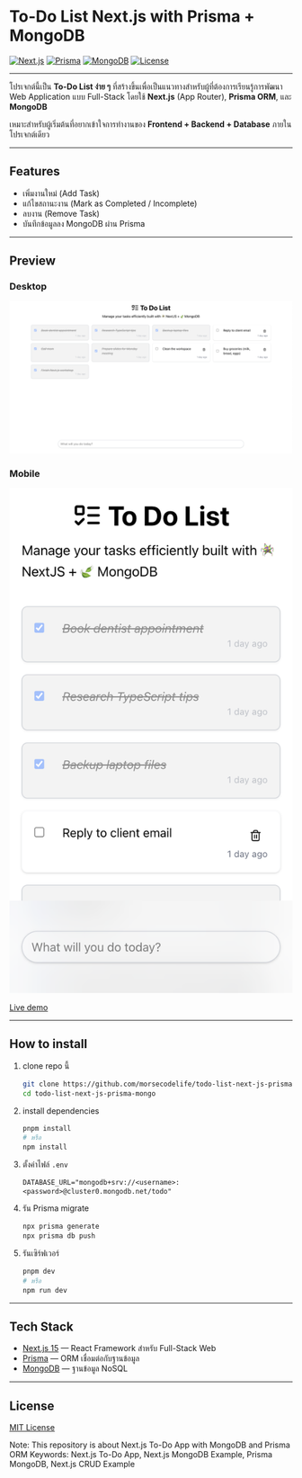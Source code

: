 # To-Do List Next.js with Prisma + MongoDB

[![Next.js](https://img.shields.io/badge/Next.js-15-black?logo=next.js)](https://nextjs.org/)
[![Prisma](https://img.shields.io/badge/Prisma-ORM-blue?logo=prisma)](https://www.prisma.io/)
[![MongoDB](https://img.shields.io/badge/MongoDB-Atlas-green?logo=mongodb)](https://www.mongodb.com/)
[![License](https://img.shields.io/badge/License-MIT-yellow.svg)](LICENSE)

---

โปรเจกต์นี้เป็น **To-Do List ง่าย ๆ** ที่สร้างขึ้นเพื่อเป็นแนวทางสำหรับผู้ที่ต้องการเรียนรู้การพัฒนา Web Application แบบ Full-Stack
โดยใช้ **Next.js** (App Router), **Prisma ORM**, และ **MongoDB**

เหมาะสำหรับผู้เริ่มต้นที่อยากเข้าใจการทำงานของ **Frontend + Backend + Database** ภายในโปรเจกต์เดียว

---

## Features

- เพิ่มงานใหม่ (Add Task)
- แก้ไขสถานะงาน (Mark as Completed / Incomplete)
- ลบงาน (Remove Task)
- บันทึกข้อมูลลง MongoDB ผ่าน Prisma

---

## Preview

### Desktop

![Preview Screenshot](./public/preview.png)

### Mobile

![Preview Screenshot](./public/preview-mobile.png)

[Live demo](https://todo-list-next-js-prisma-mongo.vercel.app/)

---

## How to install

1. clone repo นี้

   ```bash
   git clone https://github.com/morsecodelife/todo-list-next-js-prisma-mongo.git
   cd todo-list-next-js-prisma-mongo
   ```

2. install dependencies

   ```bash
   pnpm install
   # หรือ
   npm install
   ```

3. ตั้งค่าไฟล์ `.env`

   ```env
   DATABASE_URL="mongodb+srv://<username>:<password>@cluster0.mongodb.net/todo"
   ```

4. รัน Prisma migrate

   ```bash
   npx prisma generate
   npx prisma db push
   ```

5. รันเซิร์ฟเวอร์
   ```bash
   pnpm dev
   # หรือ
   npm run dev
   ```

---

## Tech Stack

- [Next.js 15](https://nextjs.org/) — React Framework สำหรับ Full-Stack Web
- [Prisma](https://www.prisma.io/) — ORM เชื่อมต่อกับฐานข้อมูล
- [MongoDB](https://www.mongodb.com/) — ฐานข้อมูล NoSQL

---

## License

[MIT License](./LICENSE)

Note: This repository is about Next.js To-Do App with MongoDB and Prisma ORM
Keywords: Next.js To-Do App, Next.js MongoDB Example, Prisma MongoDB, Next.js CRUD Example
